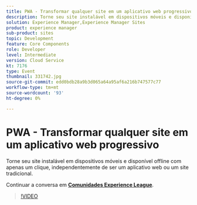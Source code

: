 ```yaml
---
title: PWA - Transformar qualquer site em um aplicativo web progressivo
description: Torne seu site instalável em dispositivos móveis e disponível offline com apenas um clique, independentemente de ser um aplicativo web ou um site tradicional. Esta sessão foi entregue como parte do evento Conteúdo do Adobe Developers Live.
solution: Experience Manager,Experience Manager Sites
product: experience manager
sub-product: sites
topic: Development
feature: Core Components
role: Developer
level: Intermediate
version: Cloud Service
kt: 7176
type: Event
thumbnail: 331742.jpg
source-git-commit: edd0bdb28a9b3d065a64a95af6a216b747577c77
workflow-type: tm+mt
source-wordcount: '93'
ht-degree: 0%

---
```


# PWA - Transformar qualquer site em um aplicativo web progressivo

Torne seu site instalável em dispositivos móveis e disponível offline com apenas um clique, independentemente de ser um aplicativo web ou um site tradicional.

Continuar a conversa em **[Comunidades Experience League](http://adobe.ly/36Yd3v6)**.

>[!VIDEO](https://video.tv.adobe.com/v/331742/?quality=12&learn=on&hidetitle=true)
